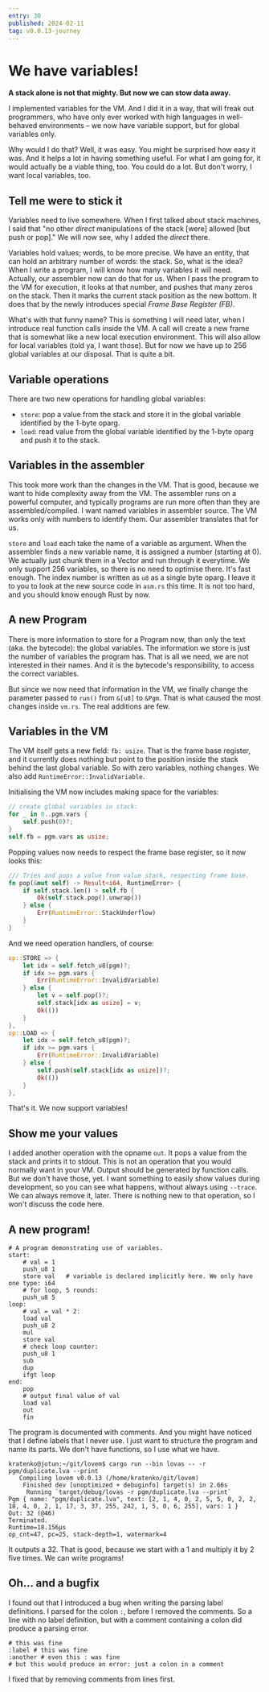 ```yaml
---
entry: 30
published: 2024-02-11
tag: v0.0.13-journey
---
```


# We have variables!

__A stack alone is not that mighty. But now we can stow data away.__

I implemented variables for the VM. And I did it in a way, that will freak out 
programmers, who have only ever worked with high languages in well-behaved 
environments &ndash; we now have variable support, but for global variables only.

Why would I do that? Well, it was easy. You might be surprised how easy it was. 
And it helps a lot in having something useful. For what I am going for, it would 
actually be a viable thing, too. You could do a lot. But don't worry, I want local 
variables, too.

## Tell me were to stick it
Variables need to live somewhere. When I first talked about stack machines, I 
said that "no other *direct* manipulations of the stack [were] allowed [but push or pop]." 
We will now see, why I added the *direct* there.

Variables hold values; words, to be more precise. We have an entity, that can hold an 
arbitrary number of words: the stack. So, what is the idea? When I write a program, 
I will know how many variables it will need. Actually, our assembler now can do that for us.
When I pass the program to the VM for execution, it looks at that number, and pushes that 
many zeros on the stack. Then it marks the current stack position as the new bottom. 
It does that by the newly introduces special *Frame Base Register (FB)*.

What's with that funny name? This is something I will need later, when I introduce real 
function calls inside the VM. A call will create a new frame that is somewhat like a 
new local execution environment. This will also allow for local variables (told ya, I want those).
But for now we have up to 256 global variables at our disposal. That is quite a bit. 

## Variable operations
There are two new operations for handling global variables:

  * `store`: pop a value from the stack and store it in the global variable identified by the 1-byte oparg.
  * `load`: read value from the global variable identified by the 1-byte oparg and push it to the stack.


## Variables in the assembler
This took more work than the changes in the VM. That is good, because we want to hide complexity away from 
the VM. The assembler runs on a powerful computer, and typically programs are run more often than they are 
assembled/compiled. I want named variables in assembler source. The VM works only with numbers to identify 
them. Our assembler translates that for us.

`store` and `load` each take the name of a variable as argument. When the assembler finds a new variable name, 
it is assigned a number (starting at 0). We actually just chunk them in a Vector and run through it everytime. 
We only support 256 variables, so there is no need to optimise there. It's fast enough. The index number is 
written as `u8` as a single byte oparg. I leave it to you to look at the new source code in `asm.rs` this time.
It is not too hard, and you should know enough Rust by now.

## A new Program
There is more information to store for a Program now, than only the text (aka. the bytecode): the global 
variables. The information we store is just the number of variables the program has. That is all we need, 
we are not interested in their names. And it is the bytecode's responsibility, to access the correct variables.

But since we now need that information in the VM, we finally change the parameter passed to `run()` from 
`&[u8]` to `&Pgm`. That is what caused the most changes inside `vm.rs`. The real additions are few.

## Variables in the VM
The VM itself gets a new field: `fb: usize`. That is the frame base register, and it currently does nothing 
but point to the position inside the stack behind the last global variable. So with zero variables, nothing 
changes. We also add `RuntimeError::InvalidVariable`.

Initialising the VM now includes making space for the variables:
~~~rust title="src/vm.rs" linenums="146"
// create global variables in stack:
for _ in 0..pgm.vars {
    self.push(0)?;
}
self.fb = pgm.vars as usize;
~~~

Popping values now needs to respect the frame base register, so it now looks this:
~~~rust title="src/vm.rs" linenums="68"
/// Tries and pops a value from value stack, respecting frame base.
fn pop(&mut self) -> Result<i64, RuntimeError> {
    if self.stack.len() > self.fb {
        Ok(self.stack.pop().unwrap())
    } else {
        Err(RuntimeError::StackUnderflow)
    }
}
~~~

And we need operation handlers, of course:
~~~rust title="src/vm.rs" linenums="304"
op::STORE => {
    let idx = self.fetch_u8(pgm)?;
    if idx >= pgm.vars {
        Err(RuntimeError::InvalidVariable)
    } else {
        let v = self.pop()?;
        self.stack[idx as usize] = v;
        Ok(())
    }
},
op::LOAD => {
    let idx = self.fetch_u8(pgm)?;
    if idx >= pgm.vars {
        Err(RuntimeError::InvalidVariable)
    } else {
        self.push(self.stack[idx as usize])?;
        Ok(())
    }
},
~~~

That's it. We now support variables!

## Show me your values
I added another operation with the opname `out`. It pops a value from the stack and prints it 
to stdout. This is not an operation that you would normally want in your VM. Output should be 
generated by function calls. But we don't have those, yet. I want something to easily show values 
during development, so you can see what happens, without always using `--trace`. We can always 
remove it, later. There is nothing new to that operation, so I won't discuss the code here.

## A new program!
~~~title="pgm/duplicate.lva" linenums="1"
# A program demonstrating use of variables.
start:
    # val = 1
    push_u8 1
    store val   # variable is declared implicitly here. We only have one type: i64
    # for loop, 5 rounds:
    push_u8 5
loop:
    # val = val * 2:
    load val
    push_u8 2
    mul
    store val
    # check loop counter:
    push_u8 1
    sub
    dup
    ifgt loop
end:
    pop
    # output final value of val
    load val
    out
    fin
~~~

The program is documented with comments. And you might have noticed that I define labels that I never use.
I just want to structure the program and name its parts. We don't have functions, so I use what we have.

~~~hl_lines="6"
kratenko@jotun:~/git/lovem$ cargo run --bin lovas -- -r pgm/duplicate.lva --print
   Compiling lovem v0.0.13 (/home/kratenko/git/lovem)
    Finished dev [unoptimized + debuginfo] target(s) in 2.66s
     Running `target/debug/lovas -r pgm/duplicate.lva --print`
Pgm { name: "pgm/duplicate.lva", text: [2, 1, 4, 0, 2, 5, 5, 0, 2, 2, 18, 4, 0, 2, 1, 17, 3, 37, 255, 242, 1, 5, 0, 6, 255], vars: 1 }
Out: 32 (@46)
Terminated.
Runtime=18.156µs
op_cnt=47, pc=25, stack-depth=1, watermark=4
~~~

It outputs a 32. That is good, because we start with a 1 and multiply it by 2 five times. We can write 
programs!

## Oh... and a bugfix
I found out that I introduced a bug when writing the parsing label definitions. 
I parsed for the colon `:`, before I removed the comments. So a line with no 
label definition, but with a comment containing a colon did produce a parsing error.

~~~ hl_lines="4"
# this was fine
:label # this was fine
:another # even this : was fine
# but this would produce an error: just a colon in a comment
~~~

I fixed that by removing comments from lines first.
